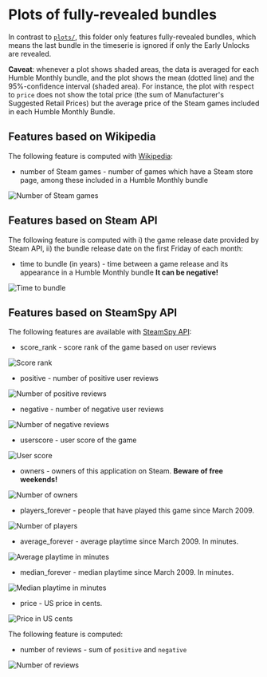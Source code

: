 # Plots of fully-revealed bundles

In contrast to [`plots/`](../plots/), this folder only features fully-revealed bundles, which means the last bundle in the timeserie is ignored if only the Early Unlocks are revealed.

**Caveat**: whenever a plot shows shaded areas, the data is averaged for each Humble Monthly bundle, and the plot shows the mean (dotted line) and the 95%-confidence interval (shaded area). For instance, the plot with respect to `price` does not show the total price (the sum of Manufacturer's Suggested Retail Prices) but the average price of the Steam games included in each Humble Monthly Bundle.   

## Features based on Wikipedia

The following feature is computed with [Wikipedia](https://en.wikipedia.org/wiki/List_of_Humble_Bundles#Humble_Monthly_Bundles):

* number of Steam games - number of games which have a Steam store page, among these included in a Humble Monthly bundle

![Number of Steam games](number_of_steam_games.png)

## Features based on Steam API

The following feature is computed with i) the game release date provided by Steam API, ii) the bundle release date on the first Friday of each month:

* time to bundle (in years) - time between a game release and its appearance in a Humble Monthly bundle **It can be negative!** 

![Time to bundle](time_to_bundle__in_years_.png)

## Features based on SteamSpy API 

The following features are available with [SteamSpy API](https://steamspy.com/api.php):

  * score_rank - score rank of the game based on user reviews

![Score rank](score_rank.png)

  * positive - number of positive user reviews

![Number of positive reviews](positive.png)

  * negative - number of negative user reviews
  
![Number of negative reviews](negative.png)
  
  * userscore - user score of the game
  
![User score](userscore.png)  
  
  * owners - owners of this application on Steam. **Beware of free weekends!**

![Number of owners](owners.png)

  * players_forever - people that have played this game since March 2009.

![Number of players](players_forever.png)

  * average_forever - average playtime since March 2009. In minutes.

![Average playtime in minutes](average_forever.png)

  * median_forever - median playtime since March 2009. In minutes.
  
![Median playtime in minutes](median_forever.png)  
  
  * price - US price in cents.

![Price in US cents](price.png)

The following feature is computed:

  * number of reviews - sum of `positive` and `negative`

![Number of reviews](number_of_reviews.png)
